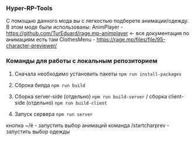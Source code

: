 ### Hyper-RP-Tools

С помощью данного мода вы с легкостью подберете анимации/одежду.
В этом моде были использованы:
AnimPlayer - https://github.com/TurEduard/rage.mp-animplayer <- вся документация по анимациям есть там
ClothesMenu - https://rage.mp/files/file/95-character-previewer/

### Команды для работы с локальным репозиторием

1. Сначала необходимо установить пакеты `npm run install-packages` 

2. Сброка билда `npm run build`

3. Сборка server-side (отдельно) `npm run build-server` / сборка client-side (отдельно) `npm run build-client`

4. Запуск сервера `npm run server`


кнопка ~/ё - запустить выбор анимаций
команда /startcharprev - запустить выбор одежды